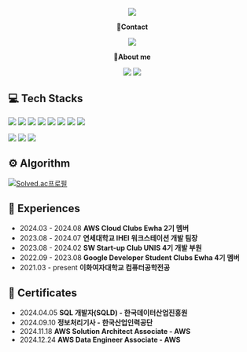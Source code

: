 <!-- header -->
<p align='center'>
  <img src="https://capsule-render.vercel.app/api?type=waving&color=90EE90&fontColor=0F1035&height=200&section=header&text=Welcome+to+YunJin's+Github!👋&fontSize=40"/>
</p>


<!-- Contact badge -->
<p align='center'><strong>📧Contact</strong></p>
<p align='center'>
  <!-- gmail -->
  <img src="https://img.shields.io/badge/yunjini802@gmail.com-EA4335?style=flat-square&logo=gmail&logoColor=white"/>
</p>
<!-- About me badge -->
<p align='center'><strong>👋About me</strong></p>
<p align='center'>
  <!-- Tistory -->
  <a href="https://jini-magiclamp.tistory.com/"><img src="https://img.shields.io/badge/Tech Blog-000000?style=flat-square&logo=tistory&logoColor=white"/></a>
  <!-- Velog -->
  <a href="https://velog.io/@ryan21/posts"><img src="https://img.shields.io/badge/velog-20C997?style=flat-square&logo=velog&logoColor=white"/></a>
</p>

<!-- 기술 스택 -->
## 💻 Tech Stacks
<!-- Backend -->
<p>
  <img src="https://img.shields.io/badge/Java-b07219?style=flat-square&logoColor=white"/>
  <img src="https://img.shields.io/badge/Java-007396?style=flat&logo=Java&logoColor=white"/>
  <img src="https://img.shields.io/badge/Spring-6DB33F?style=flat&logo=Spring&logoColor=white"/>
  <img src="https://img.shields.io/badge/Spring%20Boot-6DB33F?style=flat&logo=Spring%20Boot&logoColor=white"/>
  <img src="https://img.shields.io/badge/MySQL-4479A1?style=flat&logo=MySQL&logoColor=white"/>
  <img src="https://img.shields.io/badge/Amazon%20EC2-FF9900?style=flat&logo=Amazon%20EC2&logoColor=white"/>
  <img src="https://img.shields.io/badge/Amazon%20RDS-527FFF?style=flat&logo=Amazon%20RDS&logoColor=white"/>
  <img src="https://img.shields.io/badge/Amazon%20S3-569A31?style=flat&logo=Amazon%20S3&logoColor=white"/>
</p>
<!-- Tools -->
<p>
  <img src="https://img.shields.io/badge/Git-F05032?style=flat-square&logo=git&logoColor=white"/>
  <img src="https://img.shields.io/badge/GitHub-181717?style=flat-square&logo=github&logoColor=white"/>
  <img src="https://img.shields.io/badge/Notion-000000?style=flat-square&logo=notion&logoColor=white"/>
</p>

<!-- 알고리즘 역량 -->
## ⚙️ Algorithm
<!-- solved.ac 프로필 -->
[![Solved.ac프로필](http://mazassumnida.wtf/api/v2/generate_badge?boj=lyj0612)](https://solved.ac/lyj0612)

<!-- 경험 -->
## 🏃 Experiences
<ul>
  <li>2024.03 - 2024.08 <strong>AWS Cloud Clubs Ewha 2기 멤버</strong></li>
  <li>2023.08 - 2024.07 <strong>연세대학교 IHEI 워크스테이션 개발 팀장</strong></li>
  <li>2023.08 - 2024.02 <strong>SW Start-up Club UNIS 4기 개발 부원</strong></li>
  <li>2022.09 - 2023.08 <strong>Google Developer Student Clubs Ewha 4기 멤버</strong></li>
  <li>2021.03 - present <strong>이화여자대학교 컴퓨터공학전공</strong></li>
</ul>

<!-- 자격증 -->
## 📜 Certificates
<ul>
  <li>2024.04.05 <strong>SQL 개발자(SQLD) - 한국데이터산업진흥원</strong></li>
  <li>2024.09.10 <strong>정보처리기사 - 한국산업인력공단</strong></li>
  <li>2024.11.18 <strong>AWS Solution Architect Associate - AWS</strong></li>
  <li>2024.12.24 <strong>AWS Data Engineer Associate - AWS</strong></li>
</ul>
